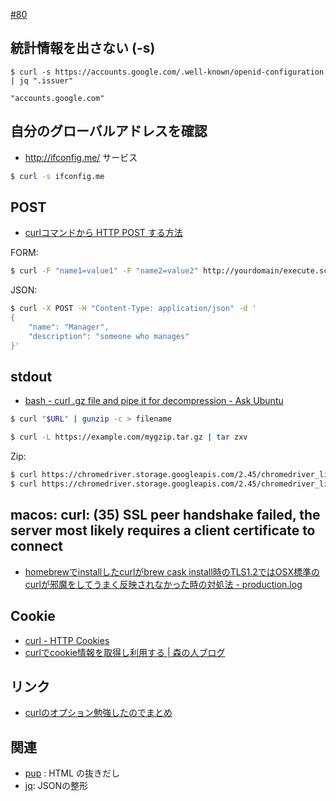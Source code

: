 [#80](https://github.com/hdknr/scriptogr.am/issues/80)

## 統計情報を出さない (-s)

```
$ curl -s https://accounts.google.com/.well-known/openid-configuration | jq ".issuer"

"accounts.google.com"
```

## 自分のグローバルアドレスを確認

- http://ifconfig.me/ サービス

~~~bash
$ curl -s ifconfig.me
~~~

## POST

- [curlコマンドから HTTP POST する方法
](https://qiita.com/letsspeak/items/8c7266742371699ab45e)

FORM:

~~~bash
$ curl -F "name1=value1" -F "name2=value2" http://yourdomain/execute.script
~~~

JSON:

~~~bash
$ curl -X POST -H "Content-Type: application/json" -d '
{
    "name": "Manager",
    "description": "someone who manages"
}'
~~~

## stdout

- [bash - curl .gz file and pipe it for decompression - Ask Ubuntu](https://askubuntu.com/questions/538637/curl-gz-file-and-pipe-it-for-decompression)

~~~bash 
$ curl "$URL" | gunzip -c > filename
~~~

~~~bash 
$ curl -L https://example.com/mygzip.tar.gz | tar zxv
~~~

Zip:

~~~bash
$ curl https://chromedriver.storage.googleapis.com/2.45/chromedriver_linux64.zip | jar xv
$ curl https://chromedriver.storage.googleapis.com/2.45/chromedriver_linux64.zip | bsdtar -xvf-
~~~

## macos: curl: (35) SSL peer handshake failed, the server most likely requires a client certificate to connect

- [homebrewでinstallしたcurlがbrew cask install時のTLS1.2ではOSX標準のcurlが邪魔をしてうまく反映されなかった時の対処法 - production.log](http://blog.naoshihoshi.com/entry/2016/11/10/083000)

## Cookie

- [curl - HTTP Cookies](https://curl.haxx.se/docs/http-cookies.html)
- [curlでcookie情報を取得し利用する | 森の人ブログ](https://morinohito.site/it/command/curl-cookie)

## リンク

- [curlのオプション勉強したのでまとめ](http://d.hatena.ne.jp/hogem/20091122/1258863440)

## 関連

- [pup](pup.md) : HTML の抜きだし
- [jq](jq.md): JSONの整形